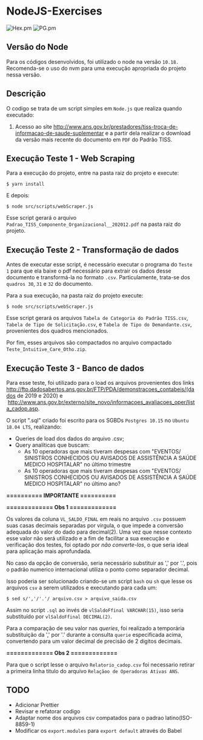 # NodeJS-Exercises
![Hex.pm](https://img.shields.io/badge/node-%3E%3D%2010.18-blue?logo=Node.js&link=https://nodejs.org/en/) ![PG.pm](https://img.shields.io/badge/PG-10.15-blue?logo=PostgreSQL&link=https://nodejs.org/en/)
## Versão do Node
  Para os códigos desenvolvidos, foi utilizado o node na versão `10.18.` 
  Recomenda-se o uso do nvm para uma execução apropriada do projeto nessa versão.

## Descrição

O codigo se trata de um script simples em `Node.js` que realiza quando executado:

1. Acesso ao site http://www.ans.gov.br/prestadores/tiss-troca-de-informacao-de-saude-suplementar
 e a partir dela realizar o download da versão mais recente do documento em `PDF` do Padrão TISS.

## Execução Teste 1 - Web Scraping

Para a execução do projeto, entre na pasta raiz do projeto e execute:

```$ yarn install```

E depois:

```$ node src/scripts/webScraper.js```


Esse script gerará o arquivo `Padrao_TISS_Componente_Organizacional__202012.pdf` 
na pasta raiz do projeto.
## Execução Teste 2 - Transformação de dados

Antes de executar esse script, é necessário executar o programa do `Teste 1` para 
que ela baixe o pdf necessário para extrair os dados desse documento e transformá-la 
no formato `.csv`. Particulamente, trata-se dos `quadros 30`, `31` e `32` do documento.

Para a sua execução, na pasta raiz do projeto execute:

```$ node src/scripts/webScraper.js```

Esse script gerará os arquivos `Tabela de Categoria do Padrão TISS.csv`, 
`Tabela de Tipo de Solicitação.csv`, e `Tabela de Tipo do Demandante.csv`, provenientes 
dos quadros mencionados.

Por fim, esses arquivos são compactados no arquivo compactado 
`Teste_Intuitive_Care_Otho.zip`.
## Execução Teste 3 - Banco de dados

Para esse teste, foi utilizado para o load os arquivos provenientes dos links 
http://ftp.dadosabertos.ans.gov.br/FTP/PDA/demonstracoes_contabeis/(dados de 2019 e 2020) e 
 http://www.ans.gov.br/externo/site_novo/informacoes_avaliacoes_oper/lista_cadop.asp.

O script ".sql" criado foi escrito para os SGBDs `Postgres 10.15` no 
`Ubuntu 18.04 LTS`, realizando:

- Queries de load dos dados do arquivo .csv;
- Query analíticas que buscam:
    - As 10 operadoras que mais tiveram despesas com "EVENTOS/ SINISTROS CONHECIDOS OU AVISADOS  DE ASSISTÊNCIA A SAÚDE MEDICO HOSPITALAR" no último trimestre
    - As 10 operadoras que mais tiveram despesas com "EVENTOS/ SINISTROS CONHECIDOS OU AVISADOS  DE ASSISTÊNCIA A SAÚDE MEDICO HOSPITALAR" no último ano?

**========== IMPORTANTE ==========**

**============= Obs 1 =============**

Os valores da coluna `VL_SALDO_FINAL` em reais no arquivo `.csv` possuem suas 
casas decimais separadas por virgula, o que impede a conversão adequada do valor do dado para decimal(2). 
Uma vez que nesse contexto esse valor não será utilizado e a fim de facilitar a sua execução e verificação dos testes, foi optado por *não converte-los*, o que seria ideal para aplicação mais aprofundada. 

No caso da opção de conversão, seria necessário substituir as ',' por '.', pois o 
padrão numerico internacional utiliza o ponto como separador decimal.

Isso poderia ser solucionado criando-se um script `bash` ou `sh` que lesse os 
arquivos `csv` a serem utilizados e executando para cada um:

``` $ sed s/','/'.'/ arquivo.csv > arquivo_saida.csv ```

Assim no script `.sql` ao invés de `vlSaldoFfinal VARCHAR(15)`, isso seria substituído 
por `vlSaldoFfinal DECIMAL(2)`.

Para a comparação de seu valor nas *queries*, foi realizado a temporária 
substituição da ',' por '.' durante a consulta `querie` especificada acima, convertendo 
para um valor decimal de precisão de 2 digitos decimais.

**============= Obs 2 =============**

Para que o script lesse o arquivo `Relatorio_cadop.csv` foi necessario retirar a primeira 
linha titulo do arquivo `Relaçãoo de Operadoras Ativas ANS`.

## TODO

- Adicionar Prettier
- Revisar e refatorar codigo
- Adaptar nome dos arquivos csv compatados para o padrao latino(ISO-8859-1)
- Modificar os `export.modules` para `export default` através do Babel